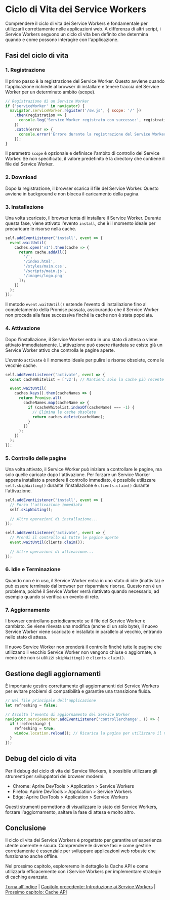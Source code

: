 # Ciclo di Vita dei Service Workers

Comprendere il ciclo di vita dei Service Workers è fondamentale per utilizzarli correttamente nelle applicazioni web. A differenza di altri script, i Service Workers seguono un ciclo di vita ben definito che determina quando e come possono interagire con l'applicazione.

## Fasi del ciclo di vita

### 1. Registrazione

Il primo passo è la registrazione del Service Worker. Questo avviene quando l'applicazione richiede al browser di installare e tenere traccia del Service Worker per un determinato ambito (scope).

```javascript
// Registrazione di un Service Worker
if ('serviceWorker' in navigator) {
  navigator.serviceWorker.register('/sw.js', { scope: '/' })
    .then(registration => {
      console.log('Service Worker registrato con successo:', registration.scope);
    })
    .catch(error => {
      console.error('Errore durante la registrazione del Service Worker:', error);
    });
}
```

Il parametro `scope` è opzionale e definisce l'ambito di controllo del Service Worker. Se non specificato, il valore predefinito è la directory che contiene il file del Service Worker.

### 2. Download

Dopo la registrazione, il browser scarica il file del Service Worker. Questo avviene in background e non blocca il caricamento della pagina.

### 3. Installazione

Una volta scaricato, il browser tenta di installare il Service Worker. Durante questa fase, viene attivato l'evento `install`, che è il momento ideale per precaricare le risorse nella cache.

```javascript
self.addEventListener('install', event => {
  event.waitUntil(
    caches.open('v1').then(cache => {
      return cache.addAll([
        '/',
        '/index.html',
        '/styles/main.css',
        '/scripts/main.js',
        '/images/logo.png'
      ]);
    })
  );
});
```

Il metodo `event.waitUntil()` estende l'evento di installazione fino al completamento della Promise passata, assicurando che il Service Worker non proceda alla fase successiva finché la cache non è stata popolata.

### 4. Attivazione

Dopo l'installazione, il Service Worker entra in uno stato di attesa o viene attivato immediatamente. L'attivazione può essere ritardata se esiste già un Service Worker attivo che controlla le pagine aperte.

L'evento `activate` è il momento ideale per pulire le risorse obsolete, come le vecchie cache.

```javascript
self.addEventListener('activate', event => {
  const cacheWhitelist = ['v2']; // Mantieni solo la cache più recente

  event.waitUntil(
    caches.keys().then(cacheNames => {
      return Promise.all(
        cacheNames.map(cacheName => {
          if (cacheWhitelist.indexOf(cacheName) === -1) {
            // Elimina le cache obsolete
            return caches.delete(cacheName);
          }
        })
      );
    })
  );
});
```

### 5. Controllo delle pagine

Una volta attivato, il Service Worker può iniziare a controllare le pagine, ma solo quelle caricate dopo l'attivazione. Per forzare un Service Worker appena installato a prendere il controllo immediato, è possibile utilizzare `self.skipWaiting()` durante l'installazione e `clients.claim()` durante l'attivazione.

```javascript
self.addEventListener('install', event => {
  // Forza l'attivazione immediata
  self.skipWaiting();
  
  // Altre operazioni di installazione...
});

self.addEventListener('activate', event => {
  // Prendi il controllo di tutte le pagine aperte
  event.waitUntil(clients.claim());
  
  // Altre operazioni di attivazione...
});
```

### 6. Idle e Terminazione

Quando non è in uso, il Service Worker entra in uno stato di idle (inattività) e può essere terminato dal browser per risparmiare risorse. Questo non è un problema, poiché il Service Worker verrà riattivato quando necessario, ad esempio quando si verifica un evento di rete.

### 7. Aggiornamento

I browser controllano periodicamente se il file del Service Worker è cambiato. Se viene rilevata una modifica (anche di un solo byte), il nuovo Service Worker viene scaricato e installato in parallelo al vecchio, entrando nello stato di attesa.

Il nuovo Service Worker non prenderà il controllo finché tutte le pagine che utilizzano il vecchio Service Worker non vengono chiuse o aggiornate, a meno che non si utilizzi `skipWaiting()` e `clients.claim()`.

## Gestione degli aggiornamenti

È importante gestire correttamente gli aggiornamenti dei Service Workers per evitare problemi di compatibilità e garantire una transizione fluida.

```javascript
// Nel file principale dell'applicazione
let refreshing = false;

// Ascolta l'evento di aggiornamento del Service Worker
navigator.serviceWorker.addEventListener('controllerchange', () => {
  if (!refreshing) {
    refreshing = true;
    window.location.reload(); // Ricarica la pagina per utilizzare il nuovo Service Worker
  }
});
```

## Debug del ciclo di vita

Per il debug del ciclo di vita dei Service Workers, è possibile utilizzare gli strumenti per sviluppatori dei browser moderni:

- Chrome: Aprire DevTools > Application > Service Workers
- Firefox: Aprire DevTools > Application > Service Workers
- Edge: Aprire DevTools > Application > Service Workers

Questi strumenti permettono di visualizzare lo stato dei Service Workers, forzare l'aggiornamento, saltare la fase di attesa e molto altro.

## Conclusione

Il ciclo di vita dei Service Workers è progettato per garantire un'esperienza utente coerente e sicura. Comprendere le diverse fasi e come gestirle correttamente è essenziale per sviluppare applicazioni web robuste che funzionano anche offline.

Nel prossimo capitolo, esploreremo in dettaglio la Cache API e come utilizzarla efficacemente con i Service Workers per implementare strategie di caching avanzate.

[Torna all'indice](../README.md) | [Capitolo precedente: Introduzione ai Service Workers](./01_Introduzione_Service_Workers.md) | [Prossimo capitolo: Cache API](./03_Cache_API.md)